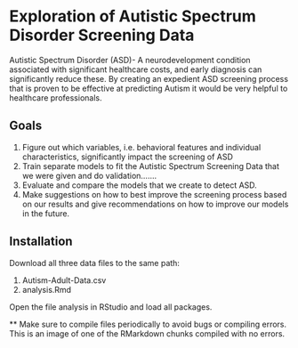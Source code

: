 # Exploration of Autistic Spectrum Disorder Screening Data
Autistic Spectrum Disorder (ASD)- A neurodevelopment condition associated with significant healthcare costs, and early diagnosis can significantly reduce these. By creating an expedient ASD screening process that is proven to be effective at predicting Autism it would be very helpful to healthcare professionals. 


## Goals 
1. Figure out which variables, i.e. behavioral features and individual characteristics, significantly impact the screening of ASD 
2. Train separate models to fit the Autistic Spectrum Screening Data  that we were given and do validation…….
3. Evaluate and compare the models that we create to detect ASD.
4. Make suggestions on how to best improve the screening process based on our results and give recommendations on how to improve our models in the future.

## Installation

Download all three data files to the same path: 
1. Autism-Adult-Data.csv
2. analysis.Rmd

Open the file analysis in RStudio and load all packages.

** Make sure to compile files periodically to avoid bugs or compiling errors. This is an image of one of the RMarkdown chunks compiled with no errors. 
